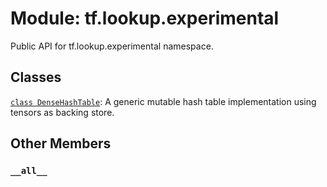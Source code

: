 <div itemscope itemtype="http://developers.google.com/ReferenceObject">
<meta itemprop="name" content="tf.lookup.experimental" />
<meta itemprop="path" content="Stable" />
<meta itemprop="property" content="__all__"/>
</div>

# Module: tf.lookup.experimental

Public API for tf.lookup.experimental namespace.

## Classes

[`class DenseHashTable`](../../tf/lookup/experimental/DenseHashTable.md): A generic mutable hash table implementation using tensors as backing store.

## Other Members

<h3 id="__all__"><code>__all__</code></h3>

